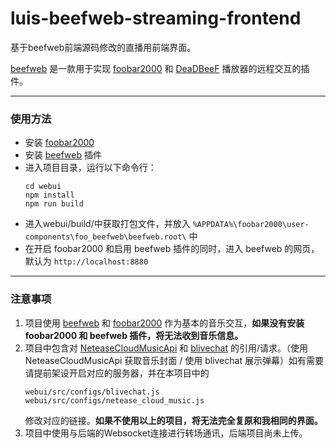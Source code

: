 # luis-beefweb-streaming-frontend
基于beefweb前端源码修改的直播用前端界面。

[beefweb](https://github.com/hyperblast/beefweb) 是一款用于实现 [foobar2000](https://foobar2000.org/) 和 [DeaDBeeF](https://deadbeef.sourceforge.io/) 播放器的远程交互的插件。

<!-- [![License](https://img.shields.io/github/license/hyperblast/beefweb.svg)](LICENSE) -->
---
### 使用方法
- 安装 [foobar2000](https://foobar2000.org/)
- 安装 [beefweb](https://github.com/hyperblast/beefweb) 插件
- 进入项目目录，运行以下命令行：
    ```
    cd webui
    npm install
    npm run build
    ```
- 进入webui/build/中获取打包文件，并放入 `%APPDATA%\foobar2000\user-components\foo_beefweb\beefweb.root\` 中
- 在开启 foobar2000 和启用 beefweb 插件的同时，进入 beefweb 的网页，默认为 `http://localhost:8880`
---
### 注意事项
1. 项目使用 [beefweb](https://github.com/hyperblast/beefweb) 和 [foobar2000](https://foobar2000.org/) 作为基本的音乐交互，**如果没有安装 foobar2000 和 beefweb 插件，将无法收到音乐信息。**
2. 项目中包含对 [NeteaseCloudMusicApi](https://github.com/Binaryify/NeteaseCloudMusicApi) 和 [blivechat](https://github.com/DoodleBears/blivechat) 的引用/请求。（使用 NeteaseCloudMusicApi 获取音乐封面 / 使用 blivechat 展示弹幕）如有需要请提前架设开启对应的服务器，并在本项目中的
    ```
    webui/src/configs/blivechat.js
    webui/src/configs/netease_cloud_music.js
    ```
    修改对应的链接。**如果不使用以上的项目，将无法完全复原和我相同的界面。**
3. 项目中使用与后端的Websocket连接进行转场通讯，后端项目尚未上传。
